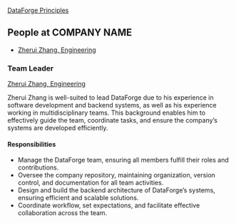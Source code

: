 [DataForge Principles](./principles.md)

People at COMPANY NAME
---

- [Zherui Zhang, Engineering](./zherui_zhang.md)

### Team Leader

[Zherui Zhang, Engineering](./zherui_zhang.md)
<!-- Describe who and why the team leader was selected --> 
Zherui Zhang is well-suited to lead DataForge due to his experience in software development and backend systems, as well as his experience working in multidisciplinary teams. This background enables him to effectively guide the team, coordinate tasks, and ensure the company’s systems are developed efficiently.

#### Responsibilities
<!-- What is their role for your team?	--> 
- Manage the DataForge team, ensuring all members fulfill their roles and contributions.
- Oversee the company repository, maintaining organization, version control, and documentation for all team activities.
- Design and build the backend architecture of DataForge’s systems, ensuring efficient and scalable solutions.
- Coordinate workflow, set expectations, and facilitate effective collaboration across the team.

